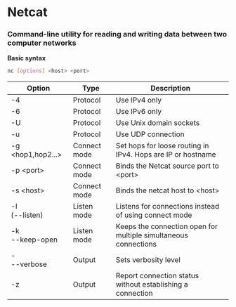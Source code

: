 # Netcat

### Command-line utility for reading and writing data between two computer networks

**Basic syntax**
```bash
nc [options] <host> <port>
```

|Option|Type|Description|
|---|---|---|
|-4|Protocol|Use IPv4 only|
|-6|Protocol|Use IPv6 only|
|-U|Protocol|Use Unix domain sockets|
|-u|Protocol|Use UDP connection|
|-g <hop1,hop2...>|Connect mode|Set hops for loose routing in IPv4. Hops are IP or hostname|
|-p &lt;port&gt;|Connect mode|Binds the Netcat source port to &lt;port&gt;
|-s &lt;host&gt;|Connect mode|Binds the netcat host to &lt;host&gt;|
|-l<br>(--listen)|Listen mode|Listens for connections instead of using connect mode|
|-k<br>--keep-open|Listen mode|Keeps the connection open for multiple simultaneous connections|
|-<br>--verbose|Output|Sets verbosity level|
|-z|Output|Report connection status without establishing a connection|
